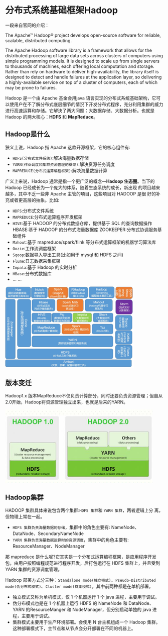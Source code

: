 # 分布式系统基础框架Hadoop

一段来自官网的介绍：

The Apache™ Hadoop® project develops open-source software for reliable, scalable, distributed computing.

The Apache Hadoop software library is a framework that allows for the distributed processing of large data sets across clusters of computers using simple programming models. It is designed to scale up from single servers to thousands of machines, each offering local computation and storage. Rather than rely on hardware to deliver high-availability, the library itself is designed to detect and handle failures at the application layer, so delivering a highly-available service on top of a cluster of computers, each of which may be prone to failures.



Hadoop 是一个由 Apache 基金会用java 语言实现的分布式系统基础架构，它可以使用户在不了解分布式底层细节的情況下开发分布式程序，充分利用集群的威力进行高速运算和存储。它解決了两大问题：大数据存储、大数据分析。也就是 Hadoop 的两大核心：**HDFS** 和 **MapReduce**。



## **Hadoop是什么**

狭义上说，Hadoop 指 Apache 这款开源框架，它的核心组件有: 

- `HDFS(分布式文件系统)`:解决海量数据存储 
- `YARN(作业调度和集群资源管理的框架)`:解决资源任务调度 
- `MAPREDUCE(分布式运算编程框架)`:解决海量数据计算



广义上来说，Hadoop 通常是指一个更广泛的概念—**Hadoop 生态圈**。当下的 Hadoop 已经成长为一个庞大的体系，随着生态系统的成长，新出现 的项目越来越多，其中不乏一些非 Apache 主管的项目，这些项目对 HADOOP 是很 好的补充或者更高层的抽象。比如:

- `HDFS`:分布式文件系统
- `MAPREDUCE`:分布式运算程序开发框架
- `HIVE`:基于 HADOOP 的分布式数据仓库，提供基于 SQL 的查询数据操作 HBASE:基于 HADOOP 的分布式海量数据库 ZOOKEEPER:分布式协调服务基础组件
- `Mahout`:基于 mapreduce/spark/flink 等分布式运算框架的机器学习算法库 
- `Oozie`:工作流调度框架
- `Sqoop`:数据导入导出工具(比如用于 mysql 和 HDFS 之间) 
- `Flume`:日志数据采集框架
- `Impala`:基于 Hadoop 的实时分析
- `HBase`:分布式数据库
- ... ...

<div style="display:flex;"><img src="./images/base-2.jpg" alt="" style="zoom:40%;display:block;" align="left"/></div>



## **版本变迁**

Hadoop1.x 版本MapReduce不仅负责计算部分，同时还要负责资源管理；但自从2.0开始，Hadoop将资源管理独立出来，也就是后来的YARN。

<div style="display:flex;"><img src="./images/base-1.jpg" alt="" style="zoom:80%;display:block;" align="left"/></div>



## **Hadoop集群**

HADOOP 集群具体来说包含两个集群:`HDFS 集群`和 `YARN 集群`，两者逻辑上分 离，但物理上常在一起。

- `HDFS 集群负责海量数据的存储`，集群中的角色主要有: NameNode、DataNode、SecondaryNameNode
- `YARN 集群负责海量数据运算时的资源调度`，集群中的角色主要有: ResourceManager、NodeManager

那 mapreduce 是什么呢?它其实是一个分布式运算编程框架，是应用程序开发包，由用户按照编程规范进行程序开发，后打包运行在 HDFS 集群上，并且受到 YARN 集群的资源调度管理。

Hadoop 部署方式分三种：`Standalone mode(独立模式)`、`Pseudo-Distributed mode(伪分布式模式)`、`Cluster mode(群集模式)`，其中前两种都是在单机部署。

- 独立模式又称为单机模式，仅 1 个机器运行 1 个 java 进程，主要用于调试。 
- 伪分布模式也是在 1 个机器上运行 HDFS 的 NameNode 和 DataNode、YARN 的ResourceManger 和 NodeManager，但分别启动单独的 java 进程，主要用于调试。 
- 集群模式主要用于生产环境部署。会使用 N 台主机组成一个 Hadoop 集群。这种部署模式下，主节点和从节点会分开部署在不同的机器上。